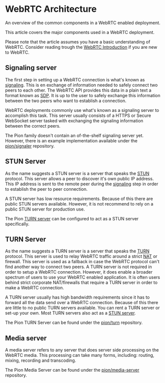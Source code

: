 # WebRTC Architecture
An overview of the common components in a WebRTC enabled deployment.

This article covers the major components used in a WebRTC deployment.

Please note that the article assumes you have a basic understanding of WebRTC. Consider reading trough the [WebRTC Introduction](/webrtc/intro) if you are new to WebRTC.

## Signaling server
The first step in setting up a WebRTC connection is what's known as [signaling](/webrtc/intro#signaling). This is en exchange of information needed to safely connect two peers to each other. The WebRTC API provides this data in a plain text a format known as [SDP](/webrtc/sdp/). It is up to the user to safely exchange this information between the two peers who want to establish a connection.

WebRTC deployments commonly use what's known as a signaling server to accomplish this task. This server usually consists of a HTTPS or Secure WebSocket server tasked with exchanging the signaling information between the correct peers.

The Pion family doesn't contain an of-the-shelf signaling server yet. However, there is an example implementation available under the [pion/signaler](https://github.com/pion/signaler) repository.

## STUN Server
As the name suggests a STUN server is a server that speaks the [STUN](/webrtc/stun/) protocol. This server allows a peer to discover it's own public IP address. This IP address is sent to the remote peer during the [signaling](/webrtc/intro#signaling) step in order to establish the peer to peer connection.

A STUN server has low resource requirements. Because of this there are public STUN servers available. However, it is not recommend to rely on a public STUN server for production use.

The Pion [TURN server](#turn-server) can be configured to act as a STUN server specifically.

## TURN Server
As the name suggests a TURN server is a server that speaks the [TURN](/webrtc/turn/) protocol. This server is used to relay WebRTC traffic around a strict [NAT](/webrtc/intro#network-address-translation) or firewall. This server is used as a fallback in case the WebRTC protocol can't find another way to connect two peers. A TURN server is not required in order to setup a WebRTC connection. However, it does enable a broader spectrum of users to use your WebRTC enabled application. It is often users behind strict corporate NAT/firewalls that require a TURN server in order to make a WebRTC connection.

A TURN server usually has high bandwidth requirements since it has to forward all the data send over a WebRTC connection. Because of this there are little to no public TURN servers available. You can rent a TURN server or set-up your own. Most TURN servers also act as a [STUN server](#stun-server).

The Pion TURN Server can be found under the [pion/turn](https://github.com/pion/turn) repository.

## Media server
A media server refers to any server that does server side processing on the WebRTC media. This processing can take many forms, including: routing, mixing, recording and transcoding.

The Pion Media Server can be found under the [pion/media-server](https://github.com/pion/media-server) repository.
